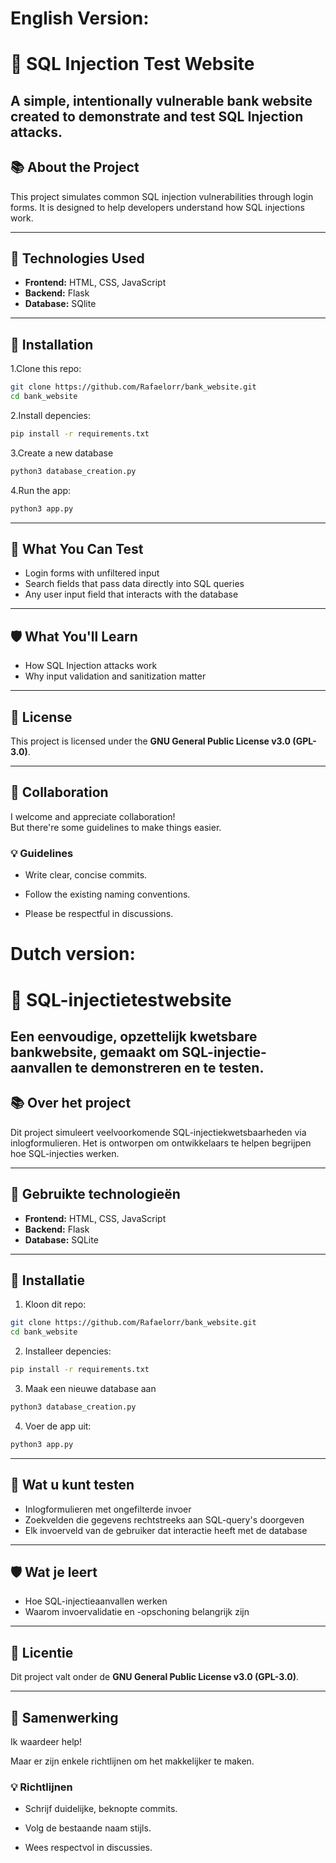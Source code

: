 # English Version:
# 🧪 SQL Injection Test Website

A simple, intentionally vulnerable bank website created to demonstrate and test **SQL Injection** attacks.
---

## 📚 About the Project

This project simulates common SQL injection vulnerabilities through login forms. It is designed to help developers understand how SQL injections work.

---

## 🔧 Technologies Used

- **Frontend:** HTML, CSS, JavaScript  
- **Backend:** Flask
- **Database:** SQlite

---

## 🚀 Installation

1.Clone this repo:
   ```bash
   git clone https://github.com/Rafaelorr/bank_website.git
   cd bank_website
```

2.Install depencies:
   ```bash
   pip install -r requirements.txt
```

3.Create a new database
   ```bash
   python3 database_creation.py
```

4.Run the app:
   ```bash
   python3 app.py
```

---

## 🎯 What You Can Test

* Login forms with unfiltered input
* Search fields that pass data directly into SQL queries
* Any user input field that interacts with the database

---

## 🛡️ What You'll Learn

* How SQL Injection attacks work
* Why input validation and sanitization matter

---

## 📄 License

This project is licensed under the **GNU General Public License v3.0 (GPL-3.0)**.

---

## 🤝 Collaboration

I welcome and appreciate collaboration!  
But there're some guidelines to make things easier.

### 💡 Guidelines
   * Write clear, concise commits.

   * Follow the existing naming conventions.

   * Please be respectful in discussions.

# Dutch version:
# 🧪 SQL-injectietestwebsite

Een eenvoudige, opzettelijk kwetsbare bankwebsite, gemaakt om **SQL-injectie**-aanvallen te demonstreren en te testen.
---

## 📚 Over het project

Dit project simuleert veelvoorkomende SQL-injectiekwetsbaarheden via inlogformulieren. Het is ontworpen om ontwikkelaars te helpen begrijpen hoe SQL-injecties werken.

---

## 🔧 Gebruikte technologieën

- **Frontend:** HTML, CSS, JavaScript
- **Backend:** Flask
- **Database:** SQLite

---

## 🚀 Installatie

1. Kloon dit repo:
```bash
git clone https://github.com/Rafaelorr/bank_website.git
cd bank_website
```

2. Installeer depencies:
```bash
pip install -r requirements.txt
```

3. Maak een nieuwe database aan
```bash
python3 database_creation.py
```

4. Voer de app uit:
```bash
python3 app.py
```

---

## 🎯 Wat u kunt testen

* Inlogformulieren met ongefilterde invoer
* Zoekvelden die gegevens rechtstreeks aan SQL-query's doorgeven
* Elk invoerveld van de gebruiker dat interactie heeft met de database

---

## 🛡️ Wat je leert

* Hoe SQL-injectieaanvallen werken
* Waarom invoervalidatie en -opschoning belangrijk zijn

---

## 📄 Licentie

Dit project valt onder de **GNU General Public License v3.0 (GPL-3.0)**.

---

## 🤝 Samenwerking

Ik waardeer help!

Maar er zijn enkele richtlijnen om het makkelijker te maken.

### 💡 Richtlijnen
* Schrijf duidelijke, beknopte commits.

* Volg de bestaande naam stijls.

* Wees respectvol in discussies.